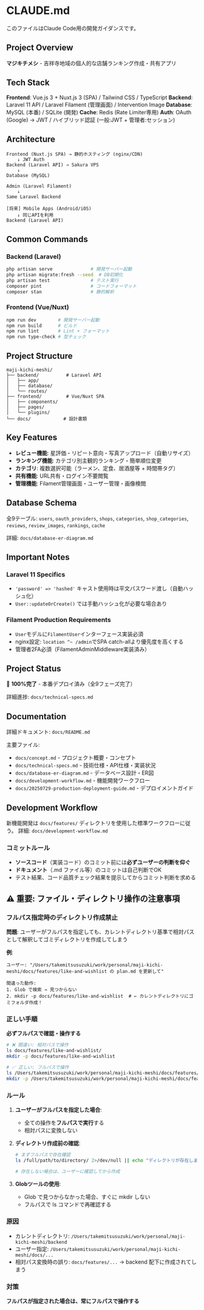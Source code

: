 # CLAUDE.md

このファイルはClaude Code用の開発ガイダンスです。

## Project Overview

**マジキチメシ** - 吉祥寺地域の個人的な店舗ランキング作成・共有アプリ

## Tech Stack

**Frontend**: Vue.js 3 + Nuxt.js 3 (SPA) / Tailwind CSS / TypeScript
**Backend**: Laravel 11 API / Laravel Filament (管理画面) / Intervention Image
**Database**: MySQL (本番) / SQLite (開発)
**Cache**: Redis (Rate Limiter専用)
**Auth**: OAuth (Google) → JWT / ハイブリッド認証 (一般:JWT + 管理者:セッション)

## Architecture

```
Frontend (Nuxt.js SPA) → 静的ホスティング (nginx/CDN)
    ↓ JWT Auth
Backend (Laravel API) → Sakura VPS
    ↓ 
Database (MySQL)

Admin (Laravel Filament)
    ↓
Same Laravel Backend

[将来] Mobile Apps (Android/iOS)
    ↓ 同じAPIを利用
Backend (Laravel API)
```


## Common Commands

### Backend (Laravel)
```bash
php artisan serve              # 開発サーバー起動
php artisan migrate:fresh --seed  # DB初期化
php artisan test               # テスト実行
composer pint                  # コードフォーマット
composer stan                  # 静的解析
```

### Frontend (Vue/Nuxt)
```bash
npm run dev        # 開発サーバー起動
npm run build      # ビルド
npm run lint       # Lint + フォーマット
npm run type-check # 型チェック
```

## Project Structure

```
maji-kichi-meshi/
├── backend/          # Laravel API
│   ├── app/
│   ├── database/
│   └── routes/
├── frontend/         # Vue/Nuxt SPA
│   ├── components/
│   ├── pages/
│   └── plugins/
└── docs/            # 設計書類
```


## Key Features

- **レビュー機能**: 星評価・リピート意向・写真アップロード（自動リサイズ）
- **ランキング機能**: カテゴリ別主観的ランキング・簡単順位変更
- **カテゴリ**: 複数選択可能（ラーメン、定食、居酒屋等 + 時間帯タグ）
- **共有機能**: URL共有・ログイン不要閲覧
- **管理機能**: Filament管理画面・ユーザー管理・画像検閲

## Database Schema

全9テーブル: `users`, `oauth_providers`, `shops`, `categories`, `shop_categories`, `reviews`, `review_images`, `rankings`, `cache`

詳細: `docs/database-er-diagram.md`

## Important Notes

### Laravel 11 Specifics
- `'password' => 'hashed'` キャスト使用時は平文パスワード渡し（自動ハッシュ化）
- `User::updateOrCreate()` では手動ハッシュ化が必要な場合あり

### Filament Production Requirements
- `User`モデルに`FilamentUser`インターフェース実装必須
- nginx設定: `location ^~ /admin`でSPA catch-allより優先度を高くする
- 管理者2FA必須（FilamentAdminMiddleware実装済み）

## Project Status

🎯 **100%完了** - 本番デプロイ済み（全9フェーズ完了）

詳細進捗: `docs/technical-specs.md`

## Documentation

詳細ドキュメント: `docs/README.md`

主要ファイル:
- `docs/concept.md` - プロジェクト概要・コンセプト
- `docs/technical-specs.md` - 技術仕様・API仕様・実装状況
- `docs/database-er-diagram.md` - データベース設計・ER図
- `docs/development-workflow.md` - 機能開発ワークフロー
- `docs/20250729-production-deployment-guide.md` - デプロイメントガイド

## Development Workflow

新機能開発は `docs/features/` ディレクトリを使用した標準ワークフローに従う。
詳細: `docs/development-workflow.md`

### コミットルール

- **ソースコード**（実装コード）のコミット前には**必ずユーザーの判断を仰ぐ**
- **ドキュメント**（.md ファイル等）のコミットは自己判断でOK
- テスト結果、コード品質チェック結果を提示してからコミット判断を求める

## ⚠️ 重要: ファイル・ディレクトリ操作の注意事項

### フルパス指定時のディレクトリ作成禁止

**問題**: ユーザーがフルパスを指定しても、カレントディレクトリ基準で相対パスとして解釈してゴミディレクトリを作成してしまう

**例**:
```
ユーザー: "/Users/takemitsusuzuki/work/personal/maji-kichi-meshi/docs/features/like-and-wishlist の plan.md を更新して"

間違った動作:
1. Glob で検索 → 見つからない
2. mkdir -p docs/features/like-and-wishlist  # ← カレントディレクトリにゴミフォルダ作成！
```

### 正しい手順

**必ずフルパスで確認・操作する**

```bash
# ❌ 間違い: 相対パスで操作
ls docs/features/like-and-wishlist/
mkdir -p docs/features/like-and-wishlist

# ✅ 正しい: フルパスで操作
ls /Users/takemitsusuzuki/work/personal/maji-kichi-meshi/docs/features/like-and-wishlist/
mkdir -p /Users/takemitsusuzuki/work/personal/maji-kichi-meshi/docs/features/like-and-wishlist
```

### ルール

1. **ユーザーがフルパスを指定した場合**:
   - 全ての操作を**フルパスで実行**する
   - 相対パスに変換しない

2. **ディレクトリ作成前の確認**:
   ```bash
   # まずフルパスで存在確認
   ls /full/path/to/directory/ 2>/dev/null || echo "ディレクトリが存在しません"

   # 存在しない場合は、ユーザーに確認してから作成
   ```

3. **Globツールの使用**:
   - Glob で見つからなかった場合、すぐに mkdir しない
   - フルパスで ls コマンドで再確認する

### 原因

- カレントディレクトリ: `/Users/takemitsusuzuki/work/personal/maji-kichi-meshi/backend`
- ユーザー指定: `/Users/takemitsusuzuki/work/personal/maji-kichi-meshi/docs/...`
- 相対パス変換時の誤り: `docs/features/...` → backend 配下に作成されてしまう

### 対策

**フルパスが指定された場合は、常にフルパスで操作する**
